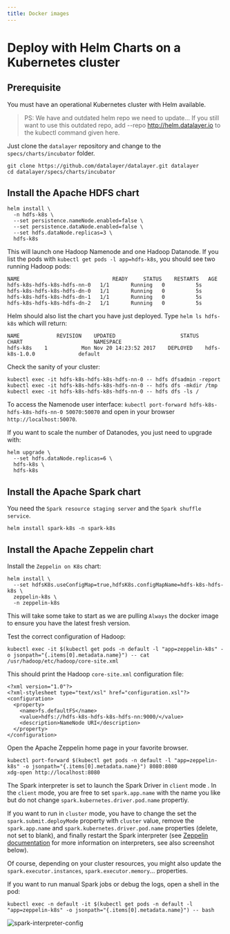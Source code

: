 ```yaml
---
title: Docker images
---
```


# Deploy with Helm Charts on a Kubernetes cluster

## Prerequisite

You must have an operational Kubernetes cluster with Helm available.

> PS: We have and outdated helm repo we need to update...
> If you still want to use this outdated repo, add --repo http://helm.datalayer.io to the kubectl command given here.

Just clone the `datalayer` repository and change to the `specs/charts/incubator` folder.

```
git clone https://github.com/datalayer/datalayer.git datalayer
cd datalayer/specs/charts/incubator
```

## Install the Apache HDFS chart

```
helm install \
  -n hdfs-k8s \
  --set persistence.nameNode.enabled=false \
  --set persistence.dataNode.enabled=false \
  --set hdfs.dataNode.replicas=3 \
  hdfs-k8s
```

This will launch one Hadoop Namenode and one Hadoop Datanode. If you list the pods with `kubectl get pods -l app=hdfs-k8s`, you should see two running Hadoop pods:

```
NAME                              READY     STATUS    RESTARTS   AGE
hdfs-k8s-hdfs-k8s-hdfs-nn-0   1/1       Running   0          5s
hdfs-k8s-hdfs-k8s-hdfs-dn-0   1/1       Running   0          5s
hdfs-k8s-hdfs-k8s-hdfs-dn-1   1/1       Running   0          5s
hdfs-k8s-hdfs-k8s-hdfs-dn-2   1/1       Running   0          5s
```

Helm should also list the chart you have just deployed. Type `helm ls hdfs-k8s` which will return:

```
NAME         	REVISION	UPDATED                 	STATUS  	CHART                     	NAMESPACE
hdfs-k8s   	1       	Mon Nov 20 14:23:52 2017	DEPLOYED	hdfs-k8s-1.0.0          	default  
```

Check the sanity of your cluster:

```
kubectl exec -it hdfs-k8s-hdfs-k8s-hdfs-nn-0 -- hdfs dfsadmin -report
kubectl exec -it hdfs-k8s-hdfs-k8s-hdfs-nn-0 -- hdfs dfs -mkdir /tmp
kubectl exec -it hdfs-k8s-hdfs-k8s-hdfs-nn-0 -- hdfs dfs -ls /
```

To access the Namenode user interface: `kubectl port-forward hdfs-k8s-hdfs-k8s-hdfs-nn-0 50070:50070` and open in your browser `http://localhost:50070`.

If you want to scale the number of Datanodes, you just need to upgrade with:

```
helm upgrade \
  --set hdfs.dataNode.replicas=6 \
  hdfs-k8s \
  hdfs-k8s
```

## Install the Apache Spark chart

You need the `Spark resource staging server` and the `Spark shuffle service`.

```
helm install spark-k8s -n spark-k8s
```

## Install the Apache Zeppelin chart

Install the `Zeppelin on K8s` chart:

```
helm install \
  --set hdfsK8s.useConfigMap=true,hdfsK8s.configMapName=hdfs-k8s-hdfs-k8s \
  zeppelin-k8s \
  -n zeppelin-k8s
```

This will take some take to start as we are pulling `Always` the docker image to ensure you have the latest fresh version.

Test the correct configuration of Hadoop:

```
kubectl exec -it $(kubectl get pods -n default -l "app=zeppelin-k8s" -o jsonpath="{.items[0].metadata.name}") -- cat /usr/hadoop/etc/hadoop/core-site.xml
```

This should print the Hadoop `core-site.xml` configuration file:

```
<?xml version="1.0"?>
<?xml-stylesheet type="text/xsl" href="configuration.xsl"?>
<configuration>
  <property>
    <name>fs.defaultFS</name>
    <value>hdfs://hdfs-k8s-hdfs-k8s-hdfs-nn:9000/</value>
    <description>NameNode URI</description>
  </property>
</configuration>
```

Open the Apache Zeppelin home page in your favorite browser.

```
kubectl port-forward $(kubectl get pods -n default -l "app=zeppelin-k8s" -o jsonpath="{.items[0].metadata.name}") 8080:8080
xdg-open http://localhost:8080
```

The Spark interpreter is set to launch the Spark Driver in `client` mode . In the `client` mode, you are free to set `spark.app.name` with the name you like but do not change `spark.kubernetes.driver.pod.name` propertiy.

If you want to run in `cluster` mode, you have to change the set the `spark.submit.deployMode` property with `cluster` value, remove the `spark.app.name` and `spark.kubernetes.driver.pod.name` properties (delete, not set to blank), and finally restart the Spark interpreter (see [Zeppelin documentation](https://zeppelin.apache.org/docs/latest/manual/interpreters.html) for more information on interpreters, see also screenshot below).

Of course, depending on your cluster resources, you might also update the `spark.executor.instances`, `spark.executor.memory`... properties.

If you want to run manual Spark jobs or debug the logs, open a shell in the pod:

```
kubectl exec -n default -it $(kubectl get pods -n default -l "app=zeppelin-k8s" -o jsonpath="{.items[0].metadata.name}") -- bash
```

![spark-interpreter-config](/images/docker/spark-interpreter-config.png "spark-interpreter-config")
